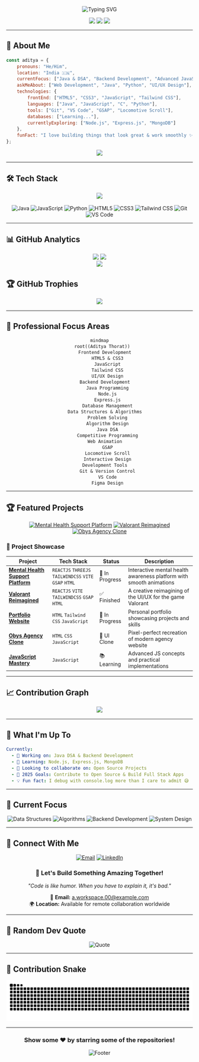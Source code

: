 <div align="center">
  <img src="https://readme-typing-svg.herokuapp.com?font=Fira+Code&size=28&duration=4000&pause=1000&center=true&vCenter=true&width=600&lines=Hi+%F0%9F%91%8B%2C+I'm+Aditya+Thorat;Developer+%F0%9F%92%BB;UI%2FUX+Enthusiast+%F0%9F%8E%A8;Always+Learning+%F0%9F%9A%80" alt="Typing SVG" />
</div>

<p align="center">
  <img src="https://komarev.com/ghpvc/?username=AdiThorat-eth&label=Profile%20views&color=0e75b6&style=flat" />
  <img src="https://img.shields.io/github/followers/AdiThorat-eth?label=Followers&style=social" />
  <img src="https://img.shields.io/github/stars/AdiThorat-eth?label=Stars&style=social" />
</p>

---

## 🚀 About Me

```javascript
const aditya = {
    pronouns: "He/Him",
    location: "India 🇮🇳",
    currentFocus: ["Java & DSA", "Backend Development", "Advanced JavaScript"],
    askMeAbout: ["Web Development", "Java", "Python", "UI/UX Design"],
    technologies: {
        frontEnd: ["HTML5", "CSS3", "JavaScript", "Tailwind CSS"],
        languages: ["Java", "JavaScript", "C", "Python"],
        tools: ["Git", "VS Code", "GSAP", "Locomotive Scroll"],
        databases: ["Learning..."],
        currentlyExploring: ["Node.js", "Express.js", "MongoDB"]
    },
    funFact: "I love building things that look great & work smoothly ✨"
};
```

<div align="center">
  <img src="https://github-readme-streak-stats.herokuapp.com/?user=AdiThorat-eth&theme=radical&hide_border=true" />
</div>

---

## 🛠️ Tech Stack

<div align="center">
  <img src="https://skillicons.dev/icons?i=java,js,python,html,css,tailwind,c,git,vscode,figma" />
</div>

<div align="center">
  
  ![Java](https://img.shields.io/badge/Java-ED8B00?style=for-the-badge&logo=java&logoColor=white)
  ![JavaScript](https://img.shields.io/badge/JavaScript-F7DF1E?style=for-the-badge&logo=javascript&logoColor=black)
  ![Python](https://img.shields.io/badge/Python-3776AB?style=for-the-badge&logo=python&logoColor=white)
  ![HTML5](https://img.shields.io/badge/HTML5-E34F26?style=for-the-badge&logo=html5&logoColor=white)
  ![CSS3](https://img.shields.io/badge/CSS3-1572B6?style=for-the-badge&logo=css3&logoColor=white)
  ![Tailwind CSS](https://img.shields.io/badge/Tailwind_CSS-38B2AC?style=for-the-badge&logo=tailwind-css&logoColor=white)
  ![Git](https://img.shields.io/badge/Git-F05032?style=for-the-badge&logo=git&logoColor=white)
  ![VS Code](https://img.shields.io/badge/VS_Code-007ACC?style=for-the-badge&logo=visual-studio-code&logoColor=white)
  
</div>

---

## 📊 GitHub Analytics

<div align="center">
  <img height="180em" src="https://github-readme-stats.vercel.app/api?username=AdiThorat-eth&show_icons=true&theme=radical&include_all_commits=true&count_private=true&hide_border=true"/>
  <img height="180em" src="https://github-readme-stats.vercel.app/api/top-langs/?username=AdiThorat-eth&layout=compact&theme=radical&hide_border=true"/>
</div>

<div align="center">
  <img src="https://github-readme-activity-graph.vercel.app/graph?username=AdiThorat-eth&theme=radical&hide_border=true" />
</div>

## 🏆 GitHub Trophies
<div align="center">
  <img src="https://github-profile-trophy.vercel.app/?username=AdiThorat-eth&theme=discord&no-frame=true&no-bg=true&margin-w=4&row=1&column=8" />
</div>

---

## 🎯 Professional Focus Areas

<div align="center">
  
```mermaid
mindmap
  root((Aditya Thorat))
    Frontend Development
      HTML5 & CSS3
      JavaScript
      Tailwind CSS
      UI/UX Design
    Backend Development
      Java Programming
      Node.js
      Express.js
      Database Management
    Data Structures & Algorithms
      Problem Solving
      Algorithm Design
      Java DSA
      Competitive Programming
    Web Animation
      GSAP
      Locomotive Scroll
      Interactive Design
    Development Tools
      Git & Version Control
      VS Code
      Figma Design
```

</div>

---

## 🏆 Featured Projects

<div align="center">
  
  [![Mental Health Support Platform](https://github-readme-stats.vercel.app/api/pin/?username=AdiThorat-eth&repo=Mantra-Comprehensive-Mental-health-Platform&theme=radical&hide_border=true)](https://github.com/AdiThorat-eth/Mantra-Comprehensive-Mental-health-Platform)
  [![Valorant Reimagined](https://github-readme-stats.vercel.app/api/pin/?username=AdiThorat-eth&repo=Valorant--Reimagined&theme=radical&hide_border=true)](https://github.com/AdiThorat-eth/Valorant--Reimagined)
  [![Obys Agency Clone](https://github-readme-stats.vercel.app/api/pin/?username=AdiThorat-eth&repo=Cloned-a-website---Obys-Agency-&theme=radical&hide_border=true)](https://github.com/AdiThorat-eth/Cloned-a-website---Obys-Agency-)
  
</div>

### 🚀 Project Showcase

| Project | Tech Stack | Status | Description |
|---------|------------|--------|-------------|
| **[Mental Health Support Platform](https://github.com/AdiThorat-eth/Mantra-Comprehensive-Mental-health-Platform)** | `REACTJS` `THREEJS` `TAILWINDCSS` `VITE` `GSAP` `HTML` | 🚧 In Progress | Interactive mental health awareness platform with smooth animations |
| **[Valorant Reimagined](https://github.com/AdiThorat-eth/Valorant--Reimagined)** | `REACTJS` `VITE` `TAILWINDCSS` `GSAP` `HTML` | ✅ Finished | A creative reimagining of the UI/UX for the game Valorant |
| **[Portfolio Website](https://github.com/AdiThorat-eth/portfolio)** | `HTML` `Tailwind CSS` `JavaScript` | 🚧 In Progress | Personal portfolio showcasing projects and skills |
| **[Obys Agency Clone](https://github.com/AdiThorat-eth/Cloned-a-website---Obys-Agency-)** | `HTML` `CSS` `JavaScript` | 🎨 UI Clone | Pixel-perfect recreation of modern agency website |
| **[JavaScript Mastery](https://github.com/AdiThorat-eth/JavaScript)** | `JavaScript` | 📚 Learning | Advanced JS concepts and practical implementations |

---

## 📈 Contribution Graph

<div align="center">
  <img src="https://github-profile-summary-cards.vercel.app/api/cards/profile-details?username=AdiThorat-eth&theme=radical" />
</div>

---

## 🌟 What I'm Up To

```yaml
Currently:
  - 🔭 Working on: Java DSA & Backend Development
  - 🌱 Learning: Node.js, Express.js, MongoDB
  - 👯 Looking to collaborate on: Open Source Projects
  - 🎯 2025 Goals: Contribute to Open Source & Build Full Stack Apps
  - 💡 Fun fact: I debug with console.log more than I care to admit 😅
```

---

## 🎯 Current Focus

<div align="center">
  
  ![Data Structures](https://img.shields.io/badge/Data_Structures-FF6B6B?style=for-the-badge&logo=code&logoColor=white)
  ![Algorithms](https://img.shields.io/badge/Algorithms-4ECDC4?style=for-the-badge&logo=algorithm&logoColor=white)
  ![Backend Development](https://img.shields.io/badge/Backend_Development-45B7D1?style=for-the-badge&logo=server&logoColor=white)
  ![System Design](https://img.shields.io/badge/System_Design-96CEB4?style=for-the-badge&logo=architecture&logoColor=white)
  
</div>

---

## 🤝 Connect With Me

<div align="center">
  
  [![Email](https://img.shields.io/badge/Email-D14836?style=for-the-badge&logo=gmail&logoColor=white)](mailto:a.workspace.00@gmail.com)
  [![LinkedIn](https://img.shields.io/badge/LinkedIn-0077B5?style=for-the-badge&logo=linkedin&logoColor=white)](https://www.linkedin.com/in/aditya-thorat)
  
</div>

<div align="center">
  
  ### 🚀 Let's Build Something Amazing Together!
  
  *"Code is like humor. When you have to explain it, it's bad."*
  
  📧 **Email:** a.workspace.00@example.com  
  🌍 **Location:** Available for remote collaboration worldwide
  
</div>


---

## 💭 Random Dev Quote

<div align="center">
  
  ![Quote](https://quotes-github-readme.vercel.app/api?type=horizontal&theme=radical)
  
</div>

---

## 🐍 Contribution Snake

<div align="center">
  
  ![Snake animation](https://github.com/AdiThorat-eth/AdiThorat-eth/blob/output/github-contribution-grid-snake.svg)
  
</div>

---

<div align="center">
  
  ### Show some ❤️ by starring some of the repositories!
  
  ![Footer](https://capsule-render.vercel.app/api?type=waving&color=gradient&height=100&section=footer)
  
</div>
